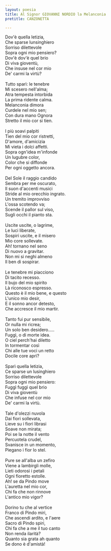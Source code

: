 ```yaml
---
layout: poesia
title: Al Signor GIOVANNI NORDIO la Melanconia
pretitle: CANZONETTA

---
```


Dov'è quella letizia,\
Che sparse lunsinghiero\
Sorriso dilettevole\
Sopra ogni mio pensiero?\
Dov'è dov'è quel brio\
Di viva gioventù,\
Che insuse nel cor mio\
De' carmi la virtù?\
\
Tutto sparì: le tenebre\
Mi scesero nell'alma;\
Atra tempesta intorbida\
La prima ridente calma.\
Melanconia dimora\
Curdele nel mio sen;\
Con dura mano Ognora\
Stretto il mio cor si tien.\
\
I più soavi palpiti\
Tien del mio cor ristretti,\
D'amore, d'amicizia\
Mi vieta i dolci affetti.\
Sopra ogn'idea m'infonde\
Un lugubre color,\
Color che si diffonde\
Per ogni oggetto ancora.\
\
Del Sole il raggio candido\
Sembra per me oscurato,\
Il suon d'accenti musici\
Stride al mio orecchio ingrato.\
Un tremito improvviso\
L'ossa scotendo va;\
Scende il pallor sul viso,\
Sugli occhi il pianto sta.\
\
Uscite uscite, o lagrime,\
Le luci liberate, \
Sospiri uscite, e il misero\
Mio core sollevate.\
Ah! tornano nel seno\
Di nuovo a gravitar.\
Non mi si neghi almeno\
Il ben di sospirar.\
\
Le tenebre mi piacciono\
Di tacito recesso.\
Il bujo del mio spirito\
Là riconosco espresso.\
Questo è il mio bene, e questo\
L'unico mio desir,\
E il sonno ancor detesto,\
Che accresce il mio martir.\
\
Tanto fui pur sensibile, \
Or nulla mi ricrea;\
Un solo ben desidero.....\
Fuggì, o di morte idea.\
O ciel perch'hai diletto\
In tormentar così\
Chi alle tue voci un retto\
Docile core aprì?\
\
Sparì quella letizia,\
Ce sparse un lusinghiero\
Sorriso dilettevole\
Sopra ogni mio pensiero:\
Fuggì fuggì quel brio\
Di viva gioventù\
Che infuse nel cor mio\
De' carmi la virtù.\
\
Tale d'olezzi nuvola\
Dai fiori sollevata,\
Lieve su i fiori librasi\
Soave non mirata;\
Poi se la notte il vento\
Percuotela crudel,\
Svanisce in un momento,\
Piegano i fior lo stel.\
\
Pure se all'alba un zefiro\
Viene a lambirgli molle,\
Lieti odorosi i petali\
Ogni fioretto estolle.\
Ah! se da Pindo move\
L'auretta nel mio cor,\
Chi fa che non rinnove\
L'antico mio vigor?\
\
Dorino tu che al vertice\
Franco di Pindo miri,\
Che ascendi ardito, e l'aere\
Sacro di Pindo spiri,\
Chi fa che a me il tuo canto\
Non renda ilarità?\
Quanto sia grata ah quanto\
Se dono è d'amistà!
